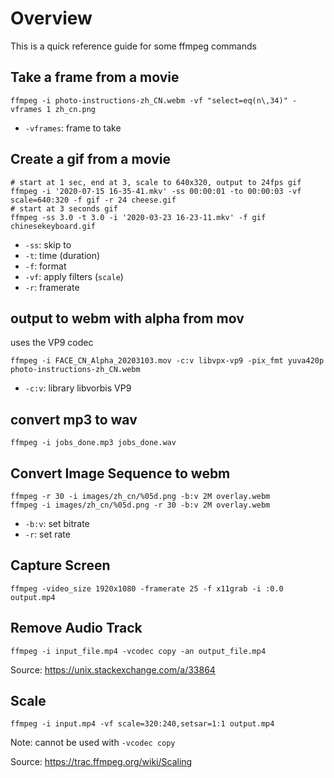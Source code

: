 # Overview

This is a quick reference guide for some ffmpeg commands

## Take a frame from a movie

```
ffmpeg -i photo-instructions-zh_CN.webm -vf "select=eq(n\,34)" -vframes 1 zh_cn.png
```

* `-vframes`: frame to take

## Create a gif from a movie

```
# start at 1 sec, end at 3, scale to 640x320, output to 24fps gif
ffmpeg -i '2020-07-15 16-35-41.mkv' -ss 00:00:01 -to 00:00:03 -vf scale=640:320 -f gif -r 24 cheese.gif
# start at 3 seconds gif
ffmpeg -ss 3.0 -t 3.0 -i '2020-03-23 16-23-11.mkv' -f gif chinesekeyboard.gif
```

* `-ss`: skip to
* `-t`: time (duration)
* `-f`: format
* `-vf`: apply filters (`scale`)
* `-r`: framerate

## output to webm with alpha from mov

uses the VP9 codec

```
ffmpeg -i FACE_CN_Alpha_20203103.mov -c:v libvpx-vp9 -pix_fmt yuva420p photo-instructions-zh_CN.webm
```

* `-c:v`: library libvorbis VP9

## convert mp3 to wav

```
ffmpeg -i jobs_done.mp3 jobs_done.wav 
```

## Convert Image Sequence to webm

```
ffmpeg -r 30 -i images/zh_cn/%05d.png -b:v 2M overlay.webm 
ffmpeg -i images/zh_cn/%05d.png -r 30 -b:v 2M overlay.webm
```

* `-b:v`: set bitrate
* `-r`: set rate

## Capture Screen

```
ffmpeg -video_size 1920x1080 -framerate 25 -f x11grab -i :0.0 output.mp4
```

## Remove Audio Track

```
ffmpeg -i input_file.mp4 -vcodec copy -an output_file.mp4
```
Source: https://unix.stackexchange.com/a/33864



## Scale

```
ffmpeg -i input.mp4 -vf scale=320:240,setsar=1:1 output.mp4
```
Note: cannot be used with `-vcodec copy`

Source: https://trac.ffmpeg.org/wiki/Scaling

